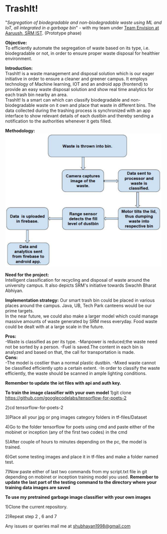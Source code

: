 # TrashIt!
 "*Segregation of biodegradable and non-biodegradable waste using ML and IoT, all integrated in a garbage bin*" - with my team under [Team Envision at Aaruush, SRM IST](https://aaruush.net/callforaaruush/envision.html). (Prototype phase)

**Objective:**  
To efficiently automate the segregation of waste based on its type, i.e. biodegradable or not, in order to ensure proper waste disposal for healthier environment.

**Introduction:**  
TrashIt! is a waste management and disposal solution which is our eager initiative in order to ensure a cleaner and greener campus. It employs technology of Machine learning, IOT and an android app (frontend) to provide an easy waste disposal solution and show real time analytics for each trash bin nearby an area.  
TrashIt! Is a smart can which can classify biodegradable and non-biodegradable waste on it own and place that waste in different bins. The data collected during the trashing process is synchronized with an app interface to show relevant details of each dustbin and thereby sending a notification to the authorities whenever it gets filled.

**Methodology:**  
![methodology](method.png)

**Need for the project:**  
Intelligent classification for recycling and disposal of waste around the university campus. It also depicts SRM's initiative towards Swachh Bharat Abhiyan.

**Implementation strategy:**
Our smart trash bin could be placed in various places around the campus. Java, UB, Tech Park canteens would be our prime targets.  
In the near future, we could also make a larger model which could manage massive amounts of waste generated by SRM mess everyday. Food waste could be dealt with at a large scale in the future. 

**Pros:**  
-Waste is classified as per its type.
-Manpower is reduced;the waste need not be sorted by a person.
-Fuel is saved.The content in each bin is analyzed and based on that, the call for transportation is made.  
**Cons:**  
-The model is costlier than a normal plastic dustbin.
-Mixed waste cannot be classified efficiently upto a certain extent.
-In order to classify the waste efficiently, the waste should be scanned in ample lighting conditions.

**Remember to update the iot files with api and auth key.**

**To train the image classifier with your own model**
1)git clone https://github.com/googlecodelabs/tensorflow-for-poets-2

2)cd tensorflow-for-poets-2

3)Place all your jpg or png images category folders in tf-files/Dataset

4)Go to the folder tensorflow for poets using cmd and paste either of the mobinet or inception (any of the first two codes) in the cmd

5)After couple of hours to minutes depending on the pc, the model is trained.

6)Get some testing images and place it in tf-files and make a folder named test.

7)Now paste either of last two commands from my script.txt file in git depending on mobinet or inception training model you used.
**Remember to update the last part of the testing command to the directory where your training data images are saved**

**To use my pretrained garbage image classifier with your own images**

1)Clone the current repository.

2)Repeat step 2 , 6 and 7


Any issues or queries mail me at shubhayan1998@gmail.com
